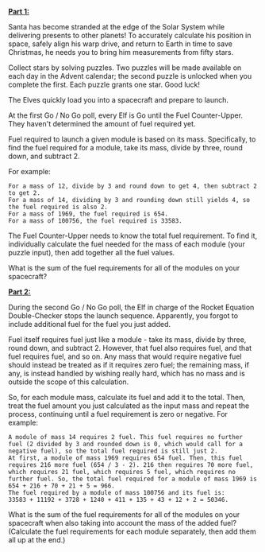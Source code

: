 <u>**Part 1:**</u>

Santa has become stranded at the edge of the Solar System while delivering
presents to other planets! To accurately calculate his position in space,
safely align his warp drive, and return to Earth in time to save Christmas,
he needs you to bring him measurements from fifty stars.

Collect stars by solving puzzles. Two puzzles will be made available on
each day in the Advent calendar; the second puzzle is unlocked when you
complete the first. Each puzzle grants one star. Good luck!

The Elves quickly load you into a spacecraft and prepare to launch.

At the first Go / No Go poll, every Elf is Go until the Fuel Counter-Upper.
They haven't determined the amount of fuel required yet.

Fuel required to launch a given module is based on its mass. Specifically,
to find the fuel required for a module, take its mass, divide by three,
round down, and subtract 2.

For example:

    For a mass of 12, divide by 3 and round down to get 4, then subtract 2
    to get 2.
    For a mass of 14, dividing by 3 and rounding down still yields 4, so
    the fuel required is also 2.
    For a mass of 1969, the fuel required is 654.
    For a mass of 100756, the fuel required is 33583.

The Fuel Counter-Upper needs to know the total fuel requirement. To find
it, individually calculate the fuel needed for the mass of each module
(your puzzle input), then add together all the fuel values.

What is the sum of the fuel requirements for all of the modules on your
spacecraft?

<u>**Part 2:**</u>

During the second Go / No Go poll, the Elf in charge of the Rocket Equation
Double-Checker stops the launch sequence. Apparently, you forgot to include
additional fuel for the fuel you just added.

Fuel itself requires fuel just like a module - take its mass, divide by
three, round down, and subtract 2. However, that fuel also requires fuel,
and that fuel requires fuel, and so on. Any mass that would require
negative fuel should instead be treated as if it requires zero fuel; the
remaining mass, if any, is instead handled by wishing really hard, which
has no mass and is outside the scope of this calculation.

So, for each module mass, calculate its fuel and add it to the total. Then,
treat the fuel amount you just calculated as the input mass and repeat the
process, continuing until a fuel requirement is zero or negative. For
example:

    A module of mass 14 requires 2 fuel. This fuel requires no further
    fuel (2 divided by 3 and rounded down is 0, which would call for a
    negative fuel), so the total fuel required is still just 2.
    At first, a module of mass 1969 requires 654 fuel. Then, this fuel
    requires 216 more fuel (654 / 3 - 2). 216 then requires 70 more fuel,
    which requires 21 fuel, which requires 5 fuel, which requires no
    further fuel. So, the total fuel required for a module of mass 1969 is
    654 + 216 + 70 + 21 + 5 = 966.
    The fuel required by a module of mass 100756 and its fuel is:
    33583 + 11192 + 3728 + 1240 + 411 + 135 + 43 + 12 + 2 = 50346.

What is the sum of the fuel requirements for all of the modules on your
spacecraft when also taking into account the mass of the added fuel?
(Calculate the fuel requirements for each module separately, then add them
all up at the end.)
